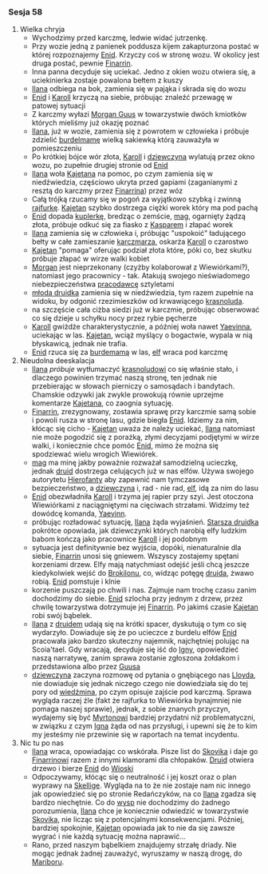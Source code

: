### Sesja 58
1. Wielka chryja
    - Wychodzimy przed karczmę, ledwie widać jutrzenkę.
    - Przy wozie jedną z panienek poddusza kijem zakapturzona postać w której rozpoznajemy [Enid](#p_enid). Krzyczy coś w stronę wozu. W okolicy jest druga postać, pewnie [Finarrin](#p_druid_finarrin).
    - Inna panna decyduje się uciekać. Jedno z okien wozu otwiera się, a uciekinierka zostaje powalona bełtem z kuszy
    - [Ilana](#g_ilana) odbiega na bok, zamienia się w pająka i skrada się do wozu
    - [Enid](#p_enid) i [Karoll](#p_karoll) krzyczą na siebie, próbując znaleźć przewagę w patowej sytuacji
    - Z karczmy wyłazi [Morgan Guus](#p_morgan) w towarzystwie dwóch kmiotków których mieliśmy już okazję poznać
    - [Ilana](#g_ilana), już w wozie, zamienia się z powrotem w człowieka i próbuje zdzielić [burdelmamę](#p_karoll) wielką sakiewką którą zauważyła w pomieszczeniu
    - Po krótkiej bójce wór złota, [Karoll](#p_karoll) i [dziewczyna](#g_ilana) wylatują przez okno wozu, po zupełnie drugiej stronie od [Enid](#p_enid)
    - [Ilana](#g_ilana) woła [Kajetana](#g_kajetan) na pomoc, po czym zamienia się w niedźwiedzia, częściowo ukryta przed gapiami (zaganianymi z resztą do karczmy przez [Finarrina](#p_druid_finarrin)) przez wóz
    - Całą trójką rzucamy się w pogoń za wyjątkowo szybką i zwinną [rajfurkę](#p_karoll). [Kajetan](#g_kajetan) szybko dostrzega ciężki worek który ma pod pachą
    - [Enid](#p_enid) dopada [kuplerkę](#p_karoll), bredząc o zemście, [mag](#g_kajetan), ogarnięty żądzą złota, próbuje odkuć się za fiasko z [Kasparem](#p_kaspar) i złapać worek
    - [Ilana](#g_ilana) zamienia się w człowieka i, próbując "uspokoić" ładującego bełty w całe zamieszanie [karczmarza](#p_morgan), oskarża [Karoll](#p_karoll) o czarostwo
    - [Kajetan](#g_kajetan) "pomaga" oferując podział złota które, póki co, bez skutku próbuje złapać w wirze walki kobiet
    - [Morgan](#p_morgan) jest nieprzekonany (czyżby kolaborował z Wiewiórkami?), natomiast jego pracownicy - tak. Atakują swojego nieświadomego niebezpieczeństwa [pracodawcę](#p_morgan) sztyletami
    - [młoda druidka](#g_ilana) zamienia się w niedźwiedzia, tym razem zupełnie na widoku, by odgonić rzezimieszków od krwawiącego [krasnoluda](#p_morgan).
    - na szczęście cała ciżba siedzi już w karczmie, próbując obserwować co się dzieje u schyłku nocy przez rybie pęcherze
    - [Karoll](#p_karoll) gwiżdże charakterystycznie, a później woła nawet [Yaevinna](#p_yaevinn), uciekając w las. [Kajetan](#g_kajetan), wciąż myślący o bogactwie, wypala w nią błyskawicą, jednak nie trafia.
    - [Enid](#p_enid) rzuca się za [burdemamą](#p_karoll) w las, [elf](#g_kajetan) wraca pod karczmę
2. Nieudolna deeskalacja
    - [Ilana](#g_ilana) _próbuje_ wytłumaczyć [krasnoludowi](#p_morgan) co się właśnie stało, i dlaczego powinien trzymać naszą stronę, ten jednak nie przebierając w słowach pierniczy o samosądach i bandytach. Chamskie odzywki jak zwykle prowokują równie uprzejme komentarze [Kajetana](#g_kajetan), co zaognia sytuację.
    - [Finarrin](#p_druid_finarrin), zrezygnowany, zostawia sprawę przy karczmie samą sobie i powoli rusza w stronę lasu, gdzie biegła [Enid](#p_enid). Idziemy za nim, kłócąc się cicho - [Kajetan](#g_kajetan) uważa że należy uciekać, [Ilana](#g_ilana) natomiast nie może pogodzić się z porażką, złymi decyzjami podjętymi w wirze walki, i koniecznie chce pomóc [Enid](#p_enid), mimo że można się spodziewać wielu wrogich Wiewiórek.
    - [mag](#g_kajetan) ma minę jakby poważnie rozważał samodzielną ucieczkę, jednak [druid](#p_druid_finarrin) dostrzega celujących już w nas elfów. Używa swojego autorytetu [Hierofanty](#p_druid_finarrin) aby zapewnić nam tymczasowe bezpieczeństwo, a [dziewczyna](#g_ilana) i, rad - nie rad, [elf](#g_kajetan), idą za nim do lasu
    - [Enid](#p_enid) obezwładniła [Karoll](#p_karoll) i trzyma jej rapier przy szyi. Jest otoczona Wiewiórkami z naciągniętymi na cięciwach strzałami. Widzimy też dowódcę komanda, [Yaevinn](#p_yaevinn).
    - próbując rozładować sytuację, [Ilana](#g_ilana) żąda wyjaśnień. [Starsza druidka](#p_enid) pokrótce opowiada, jak dziewczynki których narobią elfy ludzkim babom kończą jako pracownice [Karoll](#p_karoll) i jej podobnym
    - sytuacja jest definitywnie bez wyjścia, dopóki, nienaturalnie dla siebie, [Finarrin](#p_druid_finarrin) unosi się gniewem. Wszyscy zostajemy spętani korzeniami drzew. Elfy mają natychmiast odejść jeśli chcą jeszcze kiedykolwiek wejść do [Brokilonu](#l_brokilon), co, widząc potęgę [druida](#p_druid_finarrin), żwawo robią. [Enid](#p_enid) pomstuje i klnie
    - korzenie puszczają po chwili i nas. Zajmuje nam trochę czasu zanim dochodzimy do siebie. [Enid](#p_enid) szlocha przy jednym z drzew, przez chwilę towarzystwa dotrzymuje jej [Finarrin](#p_druid_finarrin). Po jakimś czasie [Kajetan](#g_kajetan) robi swój bąbelek.
    - [Ilana](#g_ilana) z [druidem](#p_druid_finarrin) udają się na krótki spacer, dyskutują o tym co się wydarzyło. Dowiaduje się że po ucieczce z burdelu elfów [Enid](#p_enid) pracowała jako bardzo skuteczny najemnik, najchętniej polując na Scoia'tael. Gdy wracają, decyduje się iść do [Igny](#p_igna), opowiedzieć naszą narratywę, zanim sprawa zostanie zgłoszona żołdakom i przedstawiona albo przez [Guusa](#p_morgan)
    - [dziewczyna](#g_ilana) zaczyna rozmowę od pytania o gnębiącego nas [Lloyda](#p_lloyd), nie dowiaduje się jednak niczego czego nie dowiedziała się do tej pory od [wiedźmina](#p_gaetan), po czym opisuje zajście pod karczmą. Sprawa wygląda raczej źle (fakt że rajfurka to Wiewiórka bynajmniej nie pomaga naszej sprawie), jednak, z sobie znanych przyczyn, wydajemy się być [Myrtonowi](#p_lord_myrton) bardziej przydatni niż problematyczni, w związku z czym [Igna](#p_igna) żąda od nas przysługi, i upewni się że to kim my jesteśmy nie przewinie się w raportach na temat incydentu.
3. Nic tu po nas
    - [Ilana](#g_ilana) wraca, opowiadając co wskórała. Pisze list do [Skovika](#p_skovik) i daje go [Finarrinowi](#p_druid_finarrin) razem z innymi klamorami dla chłopaków. [Druid](#p_druid_finarrin) otwiera drzewo i bierze [Enid](#p_enid) do [Wioski](#l_wioska)
    - Odpoczywamy, kłócąc się o neutralność i jej koszt oraz o plan wyprawy na [Skellige](#l_wyspy_skellige). Wygląda na to że nie zostaje nam nic innego jak opowiedzieć się po stronie Redańczyków, na co [Ilana](#g_ilana) zgadza się bardzo niechętnie. Co do [wysp](#l_wyspy_skellige) nie dochodzimy do żadnego porozumienia, [Ilana](#g_ilana) chce je koniecznie odwiedzić w towarzystwie [Skovika](#p_skovik), nie licząc się z potencjalnymi konsekwencjami. Później, bardziej spokojnie, [Kajetan](#g_kajetan) opowiada jak to nie da się zawsze wygrać i nie każdą sytuację można naprawić...
    - Rano, przed naszym bąbelkiem znajdujemy strzałę driady. Nie mogąc jednak żadnej zauważyć, wyruszamy w naszą drogę, do [Mariboru](#l_maribor).